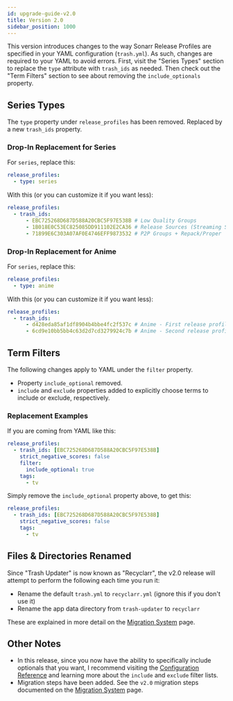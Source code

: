 ```yaml
---
id: upgrade-guide-v2.0
title: Version 2.0
sidebar_position: 1000
---
```


This version introduces changes to the way Sonarr Release Profiles are specified in your YAML
configuration (`trash.yml`). As such, changes are required to your YAML to avoid errors. First,
visit the "Series Types" section to replace the `type` attribute with `trash_ids` as needed. Then
check out the "Term Filters" section to see about removing the `include_optionals` property.

## Series Types

The `type` property under `release_profiles` has been removed. Replaced by a new `trash_ids`
property.

### Drop-In Replacement for Series

For `series`, replace this:

```yml
release_profiles:
  - type: series
```

With this (or you can customize it if you want less):

```yml
release_profiles:
  - trash_ids:
      - EBC725268D687D588A20CBC5F97E538B # Low Quality Groups
      - 1B018E0C53EC825085DD911102E2CA36 # Release Sources (Streaming Service)
      - 71899E6C303A07AF0E4746EFF9873532 # P2P Groups + Repack/Proper
```

### Drop-In Replacement for Anime

For `series`, replace this:

```yml
release_profiles:
  - type: anime
```

With this (or you can customize it if you want less):

```yml
release_profiles:
  - trash_ids:
      - d428eda85af1df8904b4bbe4fc2f537c # Anime - First release profile
      - 6cd9e10bb5bb4c63d2d7cd3279924c7b # Anime - Second release profile
```

## Term Filters

The following changes apply to YAML under the `filter` property.

- Property `include_optional` removed.
- `include` and `exclude` properties added to explicitly choose terms to include or exclude,
  respectively.

### Replacement Examples

If you are coming from YAML like this:

```yml
release_profiles:
  - trash_ids: [EBC725268D687D588A20CBC5F97E538B]
    strict_negative_scores: false
    filter:
      include_optional: true
    tags:
      - tv
```

Simply remove the `include_optional` property above, to get this:

```yml
release_profiles:
  - trash_ids: [EBC725268D687D588A20CBC5F97E538B]
    strict_negative_scores: false
    tags:
      - tv
```

## Files & Directories Renamed

Since "Trash Updater" is now known as "Recyclarr", the v2.0 release will attempt to perform the
following each time you run it:

- Rename the default `trash.yml` to `recyclarr.yml` (ignore this if you don't use it)
- Rename the app data directory from `trash-updater` to `recyclarr`

These are explained in more detail on the [Migration System] page.

## Other Notes

- In this release, since you now have the ability to specifically include optionals that you want, I
  recommend visiting the [Configuration Reference] and learning more about the `include` and
  `exclude` filter lists.
- Migration steps have been added. See the `v2.0` migration steps documented on the [Migration
  System] page.

[Configuration Reference]: yaml/config-reference/index.md
[Migration System]: /behavior/migration-system.md
